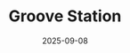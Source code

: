 ---
layout: default 
category: events 
alt: image-alt 
title: Groove Station 
modal-id: 9
date: 2025-09-08
img: Destan.jpg 
project-date: 25th September 2025 
description: Live Turkish Folk with Destan Dönemi. Destan Dönemi is a Turkish folk duo featuring the vocalist and flautist Büşra Algeç, alongside fingerstyle guitarist Evan Graham. Their music blends the timeless sounds of Turkish folk with modern acoustic elements, creating a unique and emotive experience, building a bridge between Eastern and Western musical traditions. Destan Dönemi invites listeners on a journey of musical discovery, offering a fresh and dynamic perspective on the rich tapestry of Turkish folk music. All welcome, free entry though donations to the musicians involved is much appreciated and essential to keep our live going. Hope to see you there.
---